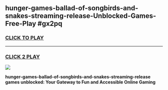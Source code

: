 
## hunger-games-ballad-of-songbirds-and-snakes-streaming-release-Unblocked-Games-Free-Play #gx2pq
<h3>
<a href="https://us.freeplayer.one?title=hunger-games-ballad-of-songbirds-and-snakes-streaming-release&ref=9M">CLICK TO PLAY</a></h3>
<hr>

<h3>
<a href="https://us.freeplayer.one?title=hunger-games-ballad-of-songbirds-and-snakes-streaming-release&ref=9M">CLICK 2 PLAY</a>
  
</h3>

<a href="https://us.freeplayer.one?title=hunger-games-ballad-of-songbirds-and-snakes-streaming-release&ref=9M"><img src="https://clearcache.store/games.png"></a>


**hunger-games-ballad-of-songbirds-and-snakes-streaming-release games unblocked: Your Gateway to Fun and Accessible Online Gaming**
